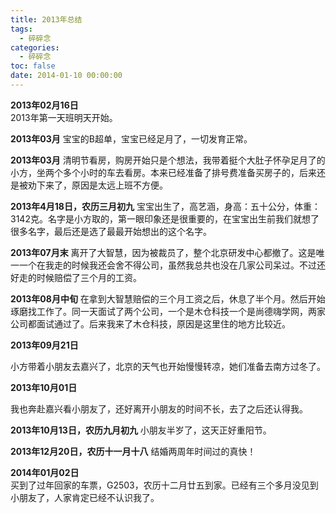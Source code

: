 ```yaml
---
title: 2013年总结
tags:
  - 碎碎念
categories:
  - 碎碎念
toc: false
date: 2014-01-10 00:00:00
---
```


**2013年02月16日**  
2013年第一天班明天开始。

**2013年03月**
宝宝的B超单，宝宝已经足月了，一切发育正常。

**2013年03月**
清明节看房，购房开始只是个想法，我带着挺个大肚子怀孕足月了的小方，坐两个多个小时的车去看房。本来已经准备了排号费准备买房子的，后来还是被劝下来了，原因是太远上班不方便。

**2013年4月18日，农历三月初九**
宝宝出生了，高艺涵，身高：五十公分，体重：3142克。名字是小方取的，第一眼印象还是很重要的，在宝宝出生前我们就想了很多名字，最后还是选了最最开始想出的这个名字。

**2013年07月末**
离开了大智慧，因为被裁员了，整个北京研发中心都撤了。这是唯一一个在我走的时候我还会舍不得公司，虽然我总共也没在几家公司呆过。不过还好走的时候赔偿了三个月的工资。

**2013年08月中旬**
在拿到大智慧赔偿的三个月工资之后，休息了半个月。然后开始琢磨找工作了。同一天面试了两个公司，一个是木仓科技一个是尚德嗨学网，两家公司都面试通过了。后来我来了木仓科技，原因是这里住的地方比较近。

**2013年09月21日**

小方带着小朋友去嘉兴了，北京的天气也开始慢慢转凉，她们准备去南方过冬了。

**2013年10月01日**

我也奔赴嘉兴看小朋友了，还好离开小朋友的时间不长，去了之后还认得我。

**2013年10月13日，农历九月初九**
小朋友半岁了，这天正好重阳节。

**2013年12月20日，农历十一月十八**
结婚两周年时间过的真快！

**2014年01月02日**  
买到了过年回家的车票，G2503，农历十二月廿五到家。已经有三个多月没见到小朋友了，人家肯定已经不认识我了。